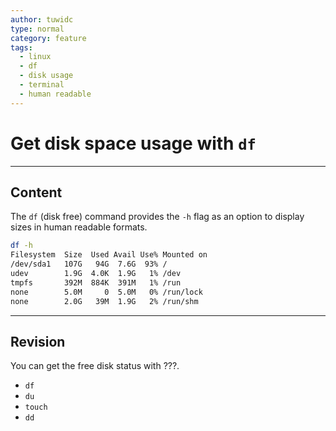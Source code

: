 ```yaml
---
author: tuwidc
type: normal
category: feature
tags:
  - linux
  - df
  - disk usage
  - terminal
  - human readable
---
```


# Get disk space usage with `df`


---

## Content

The `df` (disk free) command provides the `-h` flag as an option to display sizes in human readable formats. 

```bash
df -h
Filesystem  Size  Used Avail Use% Mounted on
/dev/sda1   107G   94G  7.6G  93% /
udev        1.9G  4.0K  1.9G   1% /dev
tmpfs       392M  884K  391M   1% /run
none        5.0M     0  5.0M   0% /run/lock
none        2.0G   39M  1.9G   2% /run/shm
```


---

## Revision

You can get the free disk status with ???. 

* `df`
* `du`
* `touch`
* `dd`
